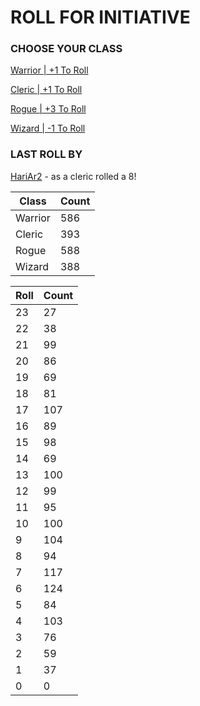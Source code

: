 # ROLL FOR INITIATIVE
### CHOOSE YOUR CLASS

[Warrior | +1 To Roll](https://github.com/benjaminsampica/benjaminsampica/issues/new?title=roll%7Cwarrior&body=Just+click+%27Submit+new+issue%27.)

[Cleric | +1 To Roll](https://github.com/benjaminsampica/benjaminsampica/issues/new?title=roll%7Ccleric&body=Just+click+%27Submit+new+issue%27.)

[Rogue | +3 To Roll](https://github.com/benjaminsampica/benjaminsampica/issues/new?title=roll%7Crogue&body=Just+click+%27Submit+new+issue%27.)

[Wizard | -1 To Roll](https://github.com/benjaminsampica/benjaminsampica/issues/new?title=roll%7Cwizard&body=Just+click+%27Submit+new+issue%27.)
### LAST ROLL BY
[HariAr2](https://www.github.com/HariAr2) - as a cleric rolled a 8!

|Class|Count|
|-|-|
|Warrior|586|
|Cleric|393|
|Rogue|588|
|Wizard|388|

|Roll|Count|
|-|-|
|23|27
|22|38
|21|99
|20|86
|19|69
|18|81
|17|107
|16|89
|15|98
|14|69
|13|100
|12|99
|11|95
|10|100
|9|104
|8|94
|7|117
|6|124
|5|84
|4|103
|3|76
|2|59
|1|37
|0|0
